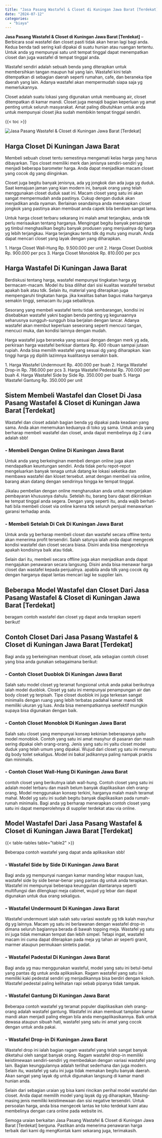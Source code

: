 ```yaml
---
title: "Jasa Pasang Wastafel & Closet di Kuningan Jawa Barat [Terdekat]"
date: "2024-07-12"
categories: 
  - "biaya"
---
```


**Jasa Pasang Wastafel & Closet di Kuningan Jawa Barat \[Terdekat\]** – Berbicara soal wastafel dan closet pasti tidak akan heran lagi bagi anda. Kedua benda tadi sering kali dipakai di suatu hunian atau ruangan tertentu. Untuk anda yg mempunyai satu unit tempat tinggal dapat menempatkan closet dan juga wastafel di tempat tinggal anda.

Wastafel sendiri adalah sebuah benda yang diterapkan untuk membersihkan tangan maupun hal yang lain. Wastafel kini telah ditempatkan di sebagian daerah seperti rumahan, cafe, dan beraneka tipe daerah yang lain. Adanya wastafel akan mempermudah siapa saja yg memerlukannya.

Closet adalah suatu lokasi yang digunakan untuk membuang air, closet ditempatkan di kamar mandi. Closet juga menajdi bagian keperluan yg amat penting untuk seluruh masyarakat. Amat paling dibutuhkan untuk anda untuk mempunyai closet jika sudah membikin tempat tinggal sendiri.

{{< toc >}}

![Jasa Pasang Wastafel & Closet di Kuningan Jawa Barat [Terdekat]](/images/wastafel-closet-murah29.png)

## Harga Closet Di Kuningan Jawa Barat

Membeli sebuah closet tentu semestinya mengamati kelas harga yang harus dibayarkan. Tips closet memiliki merk dan jenisnya sendiri-sendiri yg menjadi beberapa barometer harga. Anda dapat menjadikan macam closet yang cocok dg yang diinginkan.

Closet juga begitu banyak jenisnya, ada yg jongkok dan ada juga yg duduk. Saat kemajuan jaman yang kian modern ini, banyak orang yang telah menggunakan closet duduk saat ini. Macam closet yang satu ini akan sangat mempermudah anda pastinya. Cukup dengan duduk akan menjadikan anda nyaman. Berlainan seandainya anda menerapkan closet jongkok yang pastinya akan membuat anda capek bila berdiam sangat lama.

Untuk harga closet terbaru sekarang ini malah amat terjangkau, anda tdk perlu merisaukan tentang harganya. Mengingat begitu banyak persaingan yg timbul menghasilkan begitu banyak produsen yang menjualnya dg harga yg lebih terjangkau. Harga terjangkau tentu tdk dg mutu yang murah. Anda dapat mencari closet yang layak dengan yang diharapkan.

1\. Harga Closet Wall-Hung Rp. 9.500.000 per unit 2. Harga Closet Duoblok Rp. 900.000 per pcs 3. Harga Closet Monoblok Rp. 810.000 per pcs

## Harga Wastafel Di Kuningan Jawa Barat

Berdiskusi tentang harga, wastafel mempunyai tingkatan harga yg bermacam-macam. Model itu bisa dilihat dari sisi kualitas wastafel tersebut apakah baik atau tdk. Selain itu, material yang diterapkan juga mempengaruhi tingkatan harga. jika kwalitas bahan bagus maka harganya semakin tinggi, semacam itu juga sebaliknya.

Sesorang yang membeli wastafel tentu tidak sembarangan, kondisi ini disebabkan wastafel yakni bagian benda penting yg kegunaannya seharusnya sungguh-sungguh bisa berjalan dengan lancar. Adanya wastafel akan membut keperluan seseorang seperti mencuci tangan, mencuci muka, dan kondisi lainnya dengan mudah.

Harga wastafel juga beraneka yang sesuai dengan dengan merk yg ada, perkiraan harga wastafel berkisar diantara Rp. 400 ribuan sampai jutaan rupiah. Anda bisa memilih wastafel yang sesuai dg yang diharapkan. kian tinggi harga yg dipilih lazimnya kualitasnya semakin baik.

1\. Harga Wastafel Undermount Rp. 400.000 per buah 2. Harga Wastafel Drop-in Rp. 786.000 per pcs 3. Harga Wastafel Pedestal Rp. 700.000 per buah 4. Harga Wastafel Side by Side Rp. 350.000 per buah 5. Harga Wastafel Gantung Rp. 350.000 per unit

## Sistem Membeli Wastafel dan Closet Di Jasa Pasang Wastafel & Closet di Kuningan Jawa Barat \[Terdekat\]

Wastafel dan closet adalah bagian benda yg dipakai pada keadaan yang sama. Anda akan menemukan keduanya di toko yg sama. Untuk anda yang berharap membeli wastafel dan closet, anda dapat membelinya dg 2 cara adalah sbb!

### \- Membeli Dengan Online Di Kuningan Jawa Barat

Untuk anda yang berkeinginan membeli dengan online juga akan mendapatkan keuntungan sendiri. Anda tidak perlu repot-repot mengeluarkan banyak tenaga untuk datang ke lokasi seketika dan membawa wastafel dan kloset tersebut. amat dengan membeli via online, barang akan datang dengan sendirinya hingga ke tempat tinggal.

Jikalau pembelian dengan online mengharuskan anda untuk mengerjakan pembayaran khususnya dahulu. Setelah itu, barang baru dapat dikirimkan ke tempat tinggal anda segera. Dengan yang seperti itu, anda wajib berhati-hati bila membeli closet via online karena tdk seluruh penjual menawarkan garansi terhadap anda.

### \- Membeli Setelah Di Cek Di Kuningan Jawa Barat

Untuk anda yg berharap membeli closet dan wastafel secara offline tentu akan menerima profit tersendiri. Salah satunya ialah anda dapat mengecek kondisi wastafel dan closet secara biasa. Disini anda bisa mengeceknya apakah kondisinya baik atau tidak.

Selain dari itu, membeli secara offline juga akan menjadikan anda dapat mengajukan penawaran secara langsung. Disini anda bisa menawar harga closet dan wastafel kepada penjualnya. apabila anda tdk yang cocok dg dengan harganya dapat lantas mencari lagi ke supplier lain.

## Beberapa Model Wastafel dan Closet Dari Jasa Pasang Wastafel & Closet di Kuningan Jawa Barat \[Terdekat\]

beragam contoh wastafel dan closet yg dapat anda terapkan seperti berikut!

## Contoh Closet Dari Jasa Pasang Wastafel & Closet di Kuningan Jawa Barat \[Terdekat\]

Bagi anda yg berkeinginan membuat closet, ada sebagian contoh closet yang bisa anda gunakan sebagaimana berikut:

### \- Contoh Closet Duoblok Di Kuningan Jawa Barat

Salah satu model closet yg teramat fungsional untuk anda pakai berikutnya ialah model duoblok. Closet yg satu ini mempunyai penampungan air dan body closet yg terpisah. Tipe closet duoblok ini juga terkesan sangat minimalis dengan ruang yang lebih terbatas padahal kamar mandi tdk memiliki ukuran yg luas. Anda bisa menempatkannya seefektif mungkin supaya bisa digunakan dengan baik.

### \- Contoh Closet Monoblok Di Kuningan Jawa Barat

Salah satu closet yang mempunyai konsep kekinian beberapanya yaitu model monoblok. Contoh yang satu ini amat masyhur di pasaran dan masih sering dipakai oleh orang-orang. Jenis yang satu ini yaitu closet model duduk yang telah umum yang dipakai. Wujud dari closet yg satu ini menyatu dg body toilet sekaligus. Model ini bakal jadikannya paling nampak praktis dan minimalis.

### \- Contoh Closet Wall-Hung Di Kuningan Jawa Barat

contoh closet yang berikutnya ialah wall-hung. Contoh closet yang satu ini adalah model terbaru dan masih belum banyak diaplikasikan oleh orang-orang. Model menggunakan konsep terkini, harganya malah masih teramat mahal. Model yg satu ini sudah begitu banyak diaplikasikan pada rumah-rumah minimalis. Bagi anda yg berharap menerapkan contoh closet yang satu ini dapat memperolehnya di supplier terdekat atau via online.

## Model Wastafel Dari Jasa Pasang Wastafel & Closet di Kuningan Jawa Barat \[Terdekat\]

{{< table-tables table="table2" >}}

Beberapa contoh wastafel yang dapat anda aplikasikan sbb!

### \- Wastafel Side by Side Di Kuningan Jawa Barat

Bagi anda yg mempunyai ruangan kamar manding lebar maupun luas, wastafel side by side benar-benar yang pantas dg untuk anda terapkan. Wastafel ini mempunyai beberapa keunggulan diantaranya seperti multifungsi dan dilengkapi meja cabinet, wujud yg lebar dan dapat digunakan untuk dua orang sekaligus.

### \- Wastafel Undermount Di Kuningan Jawa Barat

Wastafel undermount ialah salah satu variasi wastafe yg tdk kalah masyhur dg yg lainnya. Macam yg satu ini berlawanan dengan wastafel drop-in dimana seluruh bagiannya berada di bawah topping meja. Wastafel yg satu ini juga tidak memakan tempat dan lebih simpel. Tetapi ingat, wastafel macam ini cuma dapat diterapkan pada meja yg tahan air seperti granit, marmer ataupun permukaan sintetis padat.

### \- Wastafel Padestal Di Kuningan Jawa Barat

Bagi anda yg mau menggunakan wasteful, model yang satu ini betul-betul yang pantas dg untuk anda aplikasikan. Ragam wastafel yang satu ini memiliki kaki pedestal sendiri yg menjadikannya bisa berdiri dengan kokoh. Wastafel pedestal paling kelihatan rapi sebab pipanya tidak tampak.

### \- Wastafel Gantung Di Kuningan Jawa Barat

Beberapa contoh wastafel yg teramat populer diaplikasikan oleh orang-orang adalah wastafel gantung. Wastafel ini akan membuat tampilan kamar mandi akan menjadi paling elegan bila anda mengaplikasikannya. Baik untuk dewasa ataupun sibuah hati, wastafel yang satu ini amat yang cocok dengan untuk anda pakai.

### \- Wastafel Drop-in Di Kuningan Jawa Barat

Wastafel drop ini ialah bagian ragam wastafel yang telah sangat banyak diketahui oleh sangat banyak orang. Ragam wastafel drop-in memiliki keistimewaan sendiri-sendiri yg membedakan dengan variasi wastafel yang lain. Bagian keunggulannya adalah terlihat sederhana dan juga modern. Selain itu, wastafel yg satu ini juga tidak memakan begitu banyak daerah. Akan sangat yang layak dg untuk digunakan langsung di kamar mandi hunian anda.

Selain dari sebagian uraian yg bisa kami rincikan perihal model wastafel dan closet. Anda dapat memilih model yang layak dg yg diharapkan, Masing-masing jenis memiliki keistimewaan dan sisi negative tersendiri. Untuk persoalan harga, anda bisa mengecek lantas ke toko terdekat kami atau membelinya dengan cara online pada website ini.

Semoga uraian berkaitan Jasa Pasang Wastafel & Closet di Kuningan Jawa Barat \[Terdekat\] berguna. Pastikan anda menerima penawaran harga terbaik dari kami dg mengKontak kami sekarang juga, terimakasih.
